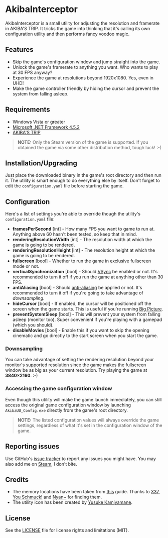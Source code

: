 # AkibaInterceptor

 AkibaInterceptor is a small utility for adjusting the resolution and framerate in AKIBA'S TRIP. It tricks the game into thinking that it's calling its own configuration utility and then performs fancy voodoo magic.

## Features

* Skip the game's configuration window and jump straight into the game.
* Unlock the game's framerate to anything you want. Who wants to play at 30 FPS anyway?
* Experience the game at resolutions beyond 1920x1080. Yes, even in UHD!
* Make the game controller friendly by hiding the cursor and prevent the system from falling asleep.

## Requirements

* Windows Vista or greater
* [Microsoft .NET Framework 4.5.2](https://www.microsoft.com/en-us/download/details.aspx?id=42643)
* [AKIBA'S TRIP](http://store.steampowered.com/app/333980/)

> **NOTE:** Only the Steam version of the game is supported. If you obtained the game via some other distribution method, tough luck! :-)

## Installation/Upgrading

Just place the downloaded binary in the game's root directory and then run it. The utility is smart enough to do everything else by itself. Don't forget to edit the `configuration.yaml` file before starting the game.

## Configuration

Here's a list of settings you're able to override though the utility's `configuration.yaml` file:

* **framesPerSecond** [int] - How many FPS you want to game to run at. Anything above 60 hasn't been tested, so keep that in mind.
* **renderingResolutionWidth** [int] - The resolution width at which the game is going to be rendered.
* **renderingResolutionHeight** [int] - The resolution height at which the game is going to be rendered.
* **fullscreen** [bool] - Whether to run the game in exclusive fullscreen mode or not.
* **verticalSynchronization** [bool] - Should [VSync](https://en.wikipedia.org/wiki/Screen_tearing#V-sync) be enabled or not. It's recommended to turn it off if you run the game at anything other than 30 FPS.
* **antiAliasing** [bool] - Should [anti-aliasing](https://en.wikipedia.org/wiki/Spatial_anti-aliasing) be applied or not. It's recommended to turn it off if you're going to take advantage of *downsampling*.
* **hideCursor** [bool] - If enabled, the cursor will be positioned off the screen when the game starts. This is useful if you're running [Big Picture](http://store.steampowered.com/bigpicture).
* **preventSystemSleep** [bool] - This will prevent your system from falling asleep (monitor too). Super convenient if you're playing with a gamepad (which you should).
* **disableMovies** [bool] - Enable this if you want to skip the opening cinematic and go directly to the start screen when you start the game.

 ### Downsampling

 You can take advantage of setting the rendering resolution beyond your monitor's supported resolution since the game makes the fullscreen window be as big as your current resolution. Try playing the game at **3840×2160**. :-)

 ### Accessing the game configuration window

 Even though this utility will make the game launch immediately, you can still access the original game configuration window by launching `AkibaUU_Config.exe` directly from the game's root directory.

> **NOTE:** The listed configuration values will always override the game settings, regardless of what it's set in the configuration window of the game.

## Reporting issues

Use GitHub's [issue tracker](https://github.com/spideyfusion/akiba/issues) to report any issues you might have. You may also add me on [Steam](http://steamcommunity.com/id/kiririndesu), I don't bite.

## Credits

* The memory locations have been taken from [this](http://steamcommunity.com/sharedfiles/filedetails/?id=450891549) guide. Thanks to [X37](http://steamcommunity.com/id/X37), [You Schmuck!](http://steamcommunity.com/id/youschmuck) and [Nyan~](http://steamcommunity.com/id/chaoskagami) for finding them.
* The utility icon has been created by [Yusuke Kamiyamane](http://p.yusukekamiyamane.com/).

## License

See the [LICENSE](LICENSE.md) file for license rights and limitations (MIT).
